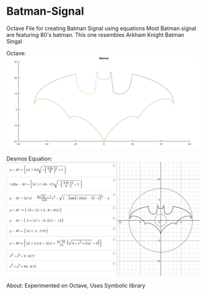 # Batman-Signal
Octave File for creating Batman Signal using equations
Most Batman signal are featuring 80's batman. This one resembles Arkham Knight Batman Singal

Octave:
![](Images/Batman.PNG)

Desmos Equation:
![](Images/BatEq.PNG)
 
About: 
  Experimented on Octave,
  Uses Symbolic library
